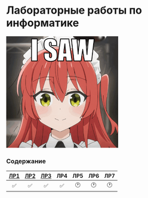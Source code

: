 # Лабораторные работы по информатике<br>
<img alt="Baka!" src="https://github.com/ldpst/itmo/blob/main/.data/bocchi-the-rock-deleted.gif" width=300 height=300></img><br>
### Содержание
| [ЛР1](https://github.com/ldpst/itmo/tree/main/sem-1_inf/labs/lab1) | [ЛР2](https://github.com/ldpst/itmo/tree/main/sem-1_inf/labs/lab2) | [ЛР3](https://github.com/ldpst/itmo/tree/main/sem-1_inf/labs/lab3) | ЛР4 | ЛР5 | ЛР6 | ЛР7 |
|:---:|:---:|:---:|:---:|:---:|:---:|:---:|
|✅|✅|✅|✅|🕐|🕐|🕐|


